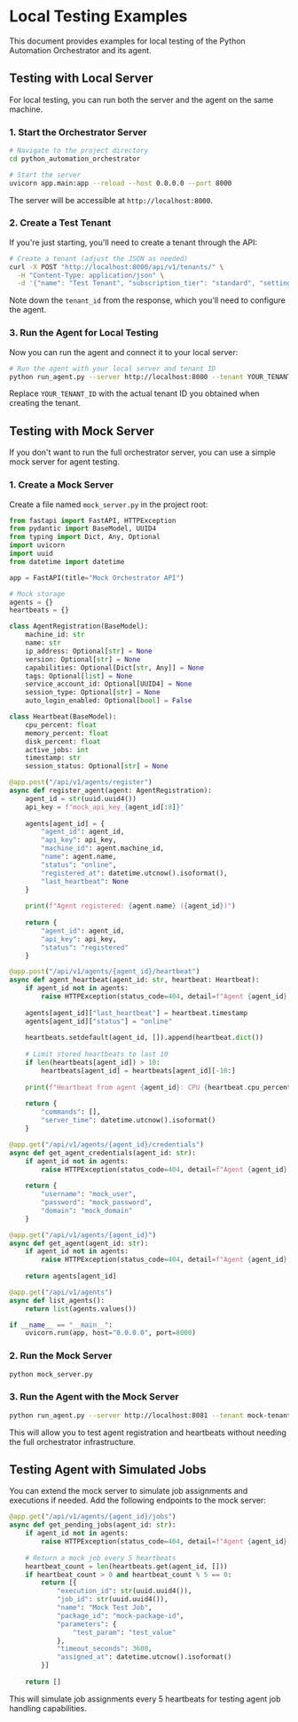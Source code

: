 # Local Testing Examples

This document provides examples for local testing of the Python Automation Orchestrator and its agent.

## Testing with Local Server

For local testing, you can run both the server and the agent on the same machine.

### 1. Start the Orchestrator Server

```bash
# Navigate to the project directory
cd python_automation_orchestrator

# Start the server
uvicorn app.main:app --reload --host 0.0.0.0 --port 8000
```

The server will be accessible at `http://localhost:8000`.

### 2. Create a Test Tenant

If you're just starting, you'll need to create a tenant through the API:

```bash
# Create a tenant (adjust the JSON as needed)
curl -X POST "http://localhost:8000/api/v1/tenants/" \
  -H "Content-Type: application/json" \
  -d '{"name": "Test Tenant", "subscription_tier": "standard", "settings": {}}'
```

Note down the `tenant_id` from the response, which you'll need to configure the agent.

### 3. Run the Agent for Local Testing

Now you can run the agent and connect it to your local server:

```bash
# Run the agent with your local server and tenant ID
python run_agent.py --server http://localhost:8000 --tenant YOUR_TENANT_ID
```

Replace `YOUR_TENANT_ID` with the actual tenant ID you obtained when creating the tenant.

## Testing with Mock Server

If you don't want to run the full orchestrator server, you can use a simple mock server for agent testing.

### 1. Create a Mock Server

Create a file named `mock_server.py` in the project root:

```python
from fastapi import FastAPI, HTTPException
from pydantic import BaseModel, UUID4
from typing import Dict, Any, Optional
import uvicorn
import uuid
from datetime import datetime

app = FastAPI(title="Mock Orchestrator API")

# Mock storage
agents = {}
heartbeats = {}

class AgentRegistration(BaseModel):
    machine_id: str
    name: str
    ip_address: Optional[str] = None
    version: Optional[str] = None
    capabilities: Optional[Dict[str, Any]] = None
    tags: Optional[list] = None
    service_account_id: Optional[UUID4] = None
    session_type: Optional[str] = None
    auto_login_enabled: Optional[bool] = False

class Heartbeat(BaseModel):
    cpu_percent: float
    memory_percent: float
    disk_percent: float
    active_jobs: int
    timestamp: str
    session_status: Optional[str] = None

@app.post("/api/v1/agents/register")
async def register_agent(agent: AgentRegistration):
    agent_id = str(uuid.uuid4())
    api_key = f"mock_api_key_{agent_id[:8]}"
    
    agents[agent_id] = {
        "agent_id": agent_id,
        "api_key": api_key,
        "machine_id": agent.machine_id,
        "name": agent.name,
        "status": "online",
        "registered_at": datetime.utcnow().isoformat(),
        "last_heartbeat": None
    }
    
    print(f"Agent registered: {agent.name} ({agent_id})")
    
    return {
        "agent_id": agent_id,
        "api_key": api_key,
        "status": "registered"
    }

@app.post("/api/v1/agents/{agent_id}/heartbeat")
async def agent_heartbeat(agent_id: str, heartbeat: Heartbeat):
    if agent_id not in agents:
        raise HTTPException(status_code=404, detail=f"Agent {agent_id} not found")
    
    agents[agent_id]["last_heartbeat"] = heartbeat.timestamp
    agents[agent_id]["status"] = "online"
    
    heartbeats.setdefault(agent_id, []).append(heartbeat.dict())
    
    # Limit stored heartbeats to last 10
    if len(heartbeats[agent_id]) > 10:
        heartbeats[agent_id] = heartbeats[agent_id][-10:]
    
    print(f"Heartbeat from agent {agent_id}: CPU {heartbeat.cpu_percent}%, Memory {heartbeat.memory_percent}%")
    
    return {
        "commands": [],
        "server_time": datetime.utcnow().isoformat()
    }

@app.get("/api/v1/agents/{agent_id}/credentials")
async def get_agent_credentials(agent_id: str):
    if agent_id not in agents:
        raise HTTPException(status_code=404, detail=f"Agent {agent_id} not found")
    
    return {
        "username": "mock_user",
        "password": "mock_password",
        "domain": "mock_domain"
    }

@app.get("/api/v1/agents/{agent_id}")
async def get_agent(agent_id: str):
    if agent_id not in agents:
        raise HTTPException(status_code=404, detail=f"Agent {agent_id} not found")
    
    return agents[agent_id]

@app.get("/api/v1/agents")
async def list_agents():
    return list(agents.values())

if __name__ == "__main__":
    uvicorn.run(app, host="0.0.0.0", port=8000)
```

### 2. Run the Mock Server

```bash
python mock_server.py
```

### 3. Run the Agent with the Mock Server

```bash
python run_agent.py --server http://localhost:8081 --tenant mock-tenant-id
```

This will allow you to test agent registration and heartbeats without needing the full orchestrator infrastructure.

## Testing Agent with Simulated Jobs

You can extend the mock server to simulate job assignments and executions if needed. Add the following endpoints to the mock server:

```python
@app.get("/api/v1/agents/{agent_id}/jobs")
async def get_pending_jobs(agent_id: str):
    if agent_id not in agents:
        raise HTTPException(status_code=404, detail=f"Agent {agent_id} not found")
    
    # Return a mock job every 5 heartbeats
    heartbeat_count = len(heartbeats.get(agent_id, []))
    if heartbeat_count > 0 and heartbeat_count % 5 == 0:
        return [{
            "execution_id": str(uuid.uuid4()),
            "job_id": str(uuid.uuid4()),
            "name": "Mock Test Job",
            "package_id": "mock-package-id",
            "parameters": {
                "test_param": "test_value"
            },
            "timeout_seconds": 3600,
            "assigned_at": datetime.utcnow().isoformat()
        }]
    
    return []
```

This will simulate job assignments every 5 heartbeats for testing agent job handling capabilities.